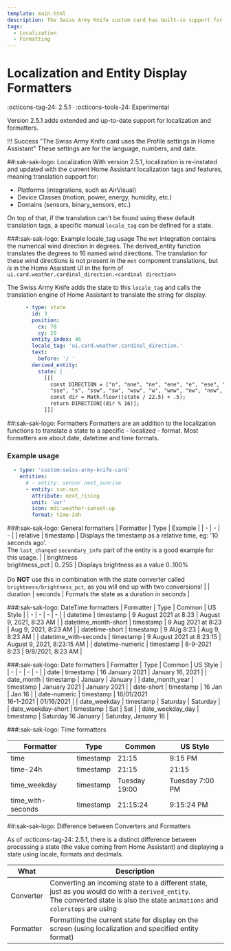 ```yaml
---
template: main.html
description: The Swiss Army Knife custom card has built-in support for Theming, color swatches and color palettes. This support is aimed to re-use colors with support for light and dark modes.
tags:
  - Localization
  - Formatting
---
```

<!-- GT/GL -->
# Localization and Entity Display Formatters
:octicons-tag-24: 2.5.1 · :octicons-tools-24: Experimental

Version 2.5.1 adds extended and up-to-date support for localization and formatters.

!!! Success "The Swiss Army Knife card uses the Profile settings in Home Assistant"
    These settings are for the language, numbers, and date.

##:sak-sak-logo: Localization
With version 2.5.1, localization is re-instated and updated with the current Home Assistant localization tags and features, meaning translation support for:

- Platforms (integrations, such as AirVisual)
- Device Classes (motion, power, energy, humidity, etc.)
- Domains (sensors, binary_sensors, etc.)

On top of that, if the translation can't be found using these default translation tags, a specific manual `locale_tag` can be defined for a state.

###:sak-sak-logo: Example locale_tag usage
The `met` integration contains the numerical wind direction in degrees. The derived_entity function translates the degrees to 16 named wind directions. The translation for these wind directions is not present in the `met` component translations, but _is_ in the Home Assistant UI in the form of `ui.card.weather.cardinal_direction.<cardinal direction>`

The Swiss Army Knife adds the state to this `locale_tag` and calls the translation engine of Home Assistant to translate the string for display.

```yaml linenums="1" title="From (updated) view-sake1.yml" hl_lines="8"
      - type: state
        id: 3
        position:
          cx: 78
          cy: 20
        entity_index: 46
        locale_tag: 'ui.card.weather.cardinal_direction.'
        text:
          before: '/ '
        derived_entity:
          state: |
            [[[
              const DIRECTION = ["n", "nne", "ne", "ene", "e", "ese", "se",
              "sse", "s", "ssw", "sw", "wsw", "w", "wnw", "nw", "nnw", ];
              const dir = Math.floor((state / 22.5) + .5);
              return DIRECTION[(dir % 16)];
            ]]]
```

##:sak-sak-logo: Formatters
Formatters are an addition to the localization functions to translate a state to a specific - localized - format. Most formatters are about date, datetime and time formats.

### Example usage

```yaml linenums="1" title="From (updated) view-sake1.yml" hl_lines="8"
  - type: 'custom:swiss-army-knife-card'
    entities:
      # - entity: sensor.next_sunrise
      - entity: sun.sun
        attribute: next_rising
        unit: 'uur'
        icon: mdi:weather-sunset-up
        format: time-24h
```

###:sak-sak-logo: General formatters
| Formatter | Type | Example |
| - | - | - |
| relative | timestamp | Displays the timestamp as a relative time, eg: '10 seconds ago'.<br> The `last_changed` `secondary_info` part of the entity is a good example for this usage. |
| brightness <br>brightness_pct | 0..255 | Displays brightness as a value 0..100%<br><br>Do **NOT** use this in combination with the state converter called `brightness/brightness_pct`, as you will end up with two conversions! |
| duration | seconds | Formats the state as a duration in seconds |

###:sak-sak-logo: DateTime formatters
| Formatter | Type | Common | US Style |
| - | - | - | - |
| datetime | timestamp | 9 August 2021 at 8:23 | August 9, 2021, 8:23 AM |
| datetime_month-short | timestamp | 9 Aug 2021 at 8:23 | Aug 9, 2021, 8:23 AM |
| datetime-short | timestamp | 9 AUg 8:23 | Aug 9, 8:23 AM |
| datetime_with-seconds | timestamp | 9 August 2021 at 8:23:15 | August 9, 2021, 8:23:15 AM |
| datetime-numeric | timestamp | 8-9-2021 8:23 | 9/8/2021, 8:23 AM |

###:sak-sak-logo: Date formatters
| Formatter | Type | Common | US Style |
| - | - | - | - |
| date | timestamp | 16 January 2021 | January 16, 2021 |
| date_month | timestamp | January | January |
| date_month_year | timestamp | January 2021 | January 2021 |
| date-short | timestamp | 16 Jan | Jan 16 |
| date-numeric | timestamp | 16/01/2021<br>16-1-2021 | 01/16/2021 |
| date_weekday | timestamp | Saturday | Saturday |
| date_weekday-short | timestamp | Sat | Sat |
| date_weekday_day | timestamp | Saturday 16 January | Saturday, January 16 |

###:sak-sak-logo: Time formatters

| Formatter | Type | Common | US Style |
| - | - | - | - |
| time | timestamp | 21:15 | 9:15 PM |
| time-24h | timestamp | 21:15 | 21:15 |
| time_weekday | timestamp | Tuesday 19:00 | Tuesday 7:00 PM |
| time_with-seconds | timestamp | 21:15:24 | 9:15:24 PM |


##:sak-sak-logo: Difference between Converters and Formatters

As of :octicons-tag-24: 2.5.1, there is a distinct difference between processing a state (the value coming from Home Assistant) and displaying a state using locale, formats and decimals.

| What | Description |
| - | - |
| Converter | Converting an incoming state to a different state, just as you would do with a `derived_entity`. <br>The converted state is also the state `animations` and `colorstops` are using |
| Formatter | Formatting the current state for display on the screen (using localization and specified entity format) |
